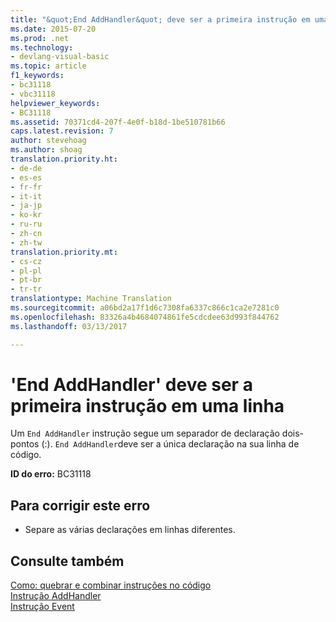 ```yaml
---
title: "&quot;End AddHandler&quot; deve ser a primeira instrução em uma linha | Documentos do Microsoft"
ms.date: 2015-07-20
ms.prod: .net
ms.technology:
- devlang-visual-basic
ms.topic: article
f1_keywords:
- bc31118
- vbc31118
helpviewer_keywords:
- BC31118
ms.assetid: 70371cd4-207f-4e0f-b18d-1be510781b66
caps.latest.revision: 7
author: stevehoag
ms.author: shoag
translation.priority.ht:
- de-de
- es-es
- fr-fr
- it-it
- ja-jp
- ko-kr
- ru-ru
- zh-cn
- zh-tw
translation.priority.mt:
- cs-cz
- pl-pl
- pt-br
- tr-tr
translationtype: Machine Translation
ms.sourcegitcommit: a06bd2a17f1d6c7308fa6337c866c1ca2e7281c0
ms.openlocfilehash: 83326a4b4684074861fe5cdcdee63d993f844762
ms.lasthandoff: 03/13/2017

---
```

# <a name="39end-addhandler39-must-be-the-first-statement-on-a-line"></a>'End AddHandler' deve ser a primeira instrução em uma linha
Um `End AddHandler` instrução segue um separador de declaração dois-pontos (:). `End AddHandler`deve ser a única declaração na sua linha de código.  
  
 **ID do erro:** BC31118  
  
## <a name="to-correct-this-error"></a>Para corrigir este erro  
  
-   Separe as várias declarações em linhas diferentes.  
  
## <a name="see-also"></a>Consulte também  
 [Como: quebrar e combinar instruções no código](../../visual-basic/programming-guide/program-structure/how-to-break-and-combine-statements-in-code.md)   
 [Instrução AddHandler](../../visual-basic/language-reference/statements/addhandler-statement.md)   
 [Instrução Event](../../visual-basic/language-reference/statements/event-statement.md)
